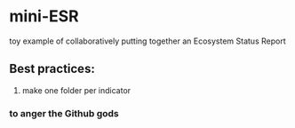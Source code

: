 # mini-ESR
toy example of collaboratively putting together an Ecosystem Status Report

## Best practices: 
1. make one folder per indicator

### to anger the Github gods
